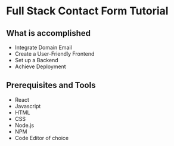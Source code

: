 # Full Stack Contact Form Tutorial

## What is accomplished

- Integrate Domain Email
- Create a User-Friendly Frontend
- Set up a Backend
- Achieve Deployment

## Prerequisites and Tools

- React
- Javascript
- HTML
- CSS
- Node.js
- NPM
- Code Editor of choice
